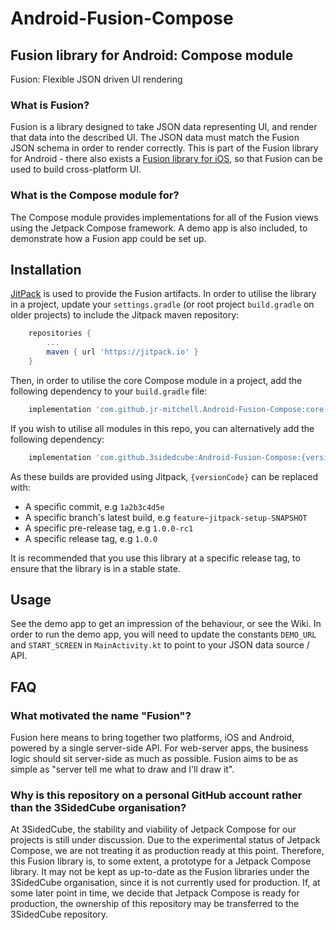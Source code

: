 # Android-Fusion-Compose
## Fusion library for Android: Compose module
Fusion: Flexible JSON driven UI rendering

### What is Fusion?
Fusion is a library designed to take JSON data representing UI, and render that data into the described UI.
The JSON data must match the Fusion JSON schema in order to render correctly.
This is part of the Fusion library for Android - there also exists a [Fusion library for iOS](https://github.com/3sidedcube/Fusion), so that Fusion can be used to build cross-platform UI.

### What is the Compose module for?
The Compose module provides implementations for all of the Fusion views using the Jetpack Compose framework.
A demo app is also included, to demonstrate how a Fusion app could be set up.

## Installation
[JitPack](https://jitpack.io/) is used to provide the Fusion artifacts.
In order to utilise the library in a project, update your `settings.gradle` (or root project `build.gradle` on older projects) to include the Jitpack maven repository:
```groovy
    repositories {
        ...
        maven { url 'https://jitpack.io' }
    }
```
Then, in order to utilise the core Compose module in a project, add the following dependency to your `build.gradle` file:
```groovy
    implementation 'com.github.jr-mitchell.Android-Fusion-Compose:core:{versionCode}'
```
If you wish to utilise all modules in this repo, you can alternatively add the following dependency:
```groovy
    implementation 'com.github.3sidedcube:Android-Fusion-Compose:{versionCode}'
```
As these builds are provided using Jitpack, `{versionCode}` can be replaced with:

- A specific commit, e.g `1a2b3c4d5e`
- A specific branch's latest build, e.g `feature~jitpack-setup-SNAPSHOT`
- A specific pre-release tag, e.g `1.0.0-rc1`
- A specific release tag, e.g `1.0.0`

It is recommended that you use this library at a specific release tag, to ensure that the library is in a stable state.

## Usage
See the demo app to get an impression of the behaviour, or see the Wiki.
In order to run the demo app, you will need to update the constants `DEMO_URL` and `START_SCREEN` in `MainActivity.kt` to point to your JSON data source / API.

## FAQ
### What motivated the name "Fusion"?
Fusion here means to bring together two platforms, iOS and Android, powered by a single server-side API.
For web-server apps, the business logic should sit server-side as much as possible. Fusion aims to be as simple as "server tell me what to draw and I'll draw it".

### Why is this repository on a personal GitHub account rather than the 3SidedCube organisation?
At 3SidedCube, the stability and viability of Jetpack Compose for our projects is still under discussion.
Due to the experimental status of Jetpack Compose, we are not treating it as production ready at this point.
Therefore, this Fusion library is, to some extent, a prototype for a Jetpack Compose library.
It may not be kept as up-to-date as the Fusion libraries under the 3SidedCube organisation, since it is not currently used for production.
If, at some later point in time, we decide that Jetpack Compose is ready for production, the ownership of this repository may be transferred to the 3SidedCube repository.

